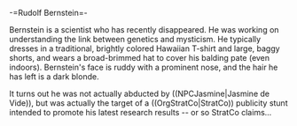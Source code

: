-=Rudolf Bernstein=-

Bernstein is a scientist who has recently disappeared. He was working on understanding the link between genetics and mysticism. He typically dresses in a traditional, brightly colored Hawaiian T-shirt and large, baggy shorts, and wears a broad-brimmed hat to cover his balding pate (even indoors). Bernstein's face is ruddy with a prominent nose, and the hair he has left is a dark blonde.

It turns out he was not actually abducted by ((NPCJasmine|Jasmine de Vide)), but was actually the target of a ((OrgStratCo|StratCo)) publicity stunt intended to promote his latest research results -- or so StratCo claims...
